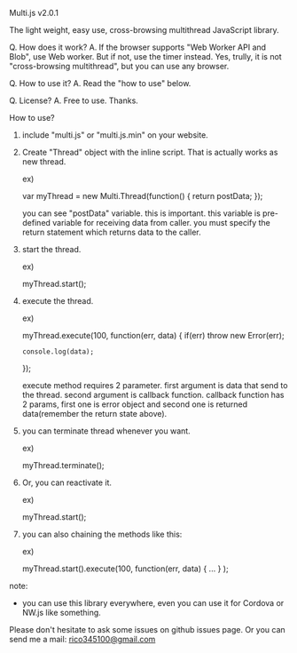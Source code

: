 Multi.js v2.0.1

The light weight, easy use, cross-browsing multithread JavaScript library.

Q. How does it work?
A. If the browser supports "Web Worker API and Blob", use Web worker. But if not, use the timer instead. Yes, trully, it is not "cross-browsing multithread", but you can use any browser.

Q. How to use it?
A. Read the "how to use" below.

Q. License?
A. Free to use. Thanks.



How to use?

1. include "multi.js" or "multi.js.min" on your website.
2. Create "Thread" object with the inline script. That is actually works as new thread.

   ex)
   
   var myThread = new Multi.Thread(function() {
       return postData;
   });
   
   you can see "postData" variable. this is important. this variable is pre-defined variable for receiving data from caller.
   you must specify the return statement which returns data to the caller.
   
3. start the thread.

   ex)
   
   myThread.start();
   
4. execute the thread.

   ex)
   
   myThread.execute(100, function(err, data) {
       if(err) throw new Error(err);
       
       console.log(data);
   });
   
   execute method requires 2 parameter. first argument is data that send to the thread. second argument is callback function.
   callback function has 2 params, first one is error object and second one is returned data(remember the return state above).
   
5. you can terminate thread whenever you want.

   ex)
   
   myThread.terminate();
   
6. Or, you can reactivate it.

   ex)
   
   myThread.start();
   
7. you can also chaining the methods like this:

   ex)
   
   myThread.start().execute(100, function(err, data) { ... } );


note:
* you can use this library everywhere, even you can use it for Cordova or NW.js like something.


Please don't hesitate to ask some issues on github issues page. Or you can send me a mail: rico345100@gmail.com